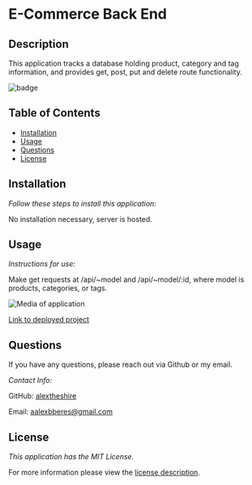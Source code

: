 # E-Commerce Back End

## Description

This application tracks a database holding product, category and tag information, and provides get, post, put and delete route functionality.

![badge](https://img.shields.io/badge/license-MIT-green)


## Table of Contents
  * [Installation](#installation)
  * [Usage](#usage)
  * [Questions](#questions)
  * [License](#license)
    
    
## Installation
    
  _Follow these steps to install this application:_

  No installation necessary, server is hosted.
      
## Usage

  _Instructions for use:_

  Make get requests at /api/~model and /api/~model/:id, where model is products, categories, or tags.
  
  ![Media of application]()
        
  [Link to deployed project]()  
## Questions
      
  If you have any questions, please reach out via Github or my email.
  
  _Contact Info:_

  GitHub: [alextheshire](https://github.com/alextheshire)

  Email: [aalexbberes@gmail.com](mailto:aalexbberes@gmail.com)
    
## License

      
  _This application has the MIT License._
      
  For more information please view the [license description](https://choosealicense.com/licenses/MIT).
  
  
